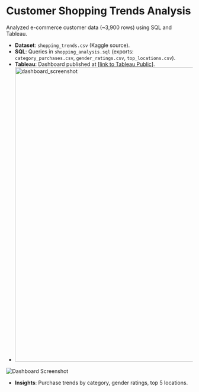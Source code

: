 # Customer Shopping Trends Analysis
Analyzed e-commerce customer data (~3,900 rows) using SQL and Tableau.
- **Dataset**: `shopping_trends.csv` (Kaggle source).
- **SQL**: Queries in `shopping_analysis.sql` (exports: `category_purchases.csv`, `gender_ratings.csv`, `top_locations.csv`).
- **Tableau**: Dashboard published at [[link to Tableau Public](https://public.tableau.com/app/profile/vishal.d.silva/viz/Shopping_Trends_17565709926470/ShoppingTrendsDashboard)].
- <img width="1881" height="793" alt="dashboard_screenshot" src="https://github.com/user-attachments/assets/8652164b-9330-4a0e-a18d-7e3a58f4c85f" />
![Dashboard Screenshot](dashboard_screenshot.png)
- **Insights**: Purchase trends by category, gender ratings, top 5 locations.

